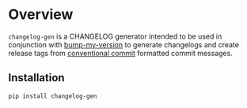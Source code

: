 # Overview

`changelog-gen` is a CHANGELOG generator intended to be used in conjunction
with [bump-my-version](https://github.com/callowayproject/bump-my-version) to
generate changelogs and create release tags from [conventional
commit](https://www.conventionalcommits.org/en/v1.0.0/) formatted commit
messages.

## Installation

```bash
pip install changelog-gen
```
